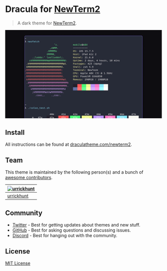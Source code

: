 # Dracula for [NewTerm2](https://chariz.com/get/newterm)

> A dark theme for [NewTerm2](https://chariz.com/get/newterm).

![Screenshot](./screenshot.png)

## Install

All instructions can be found at [draculatheme.com/newterm2](https://draculatheme.com/newterm2).

## Team

This theme is maintained by the following person(s) and a bunch of [awesome contributors](https://github.com/dracula/foobar/graphs/contributors).

| [![urrickhunt](https://github.com/urrickhunt.png?size=100)](https://github.com/urrickhunt) |
| ------------------------------------------------------------------------------------------ |
| [urrickhunt](https://github.com/urrickhunt)                                                |

## Community

- [Twitter](https://twitter.com/draculatheme) - Best for getting updates about themes and new stuff.
- [GitHub](https://github.com/dracula/dracula-theme/discussions) - Best for asking questions and discussing issues.
- [Discord](https://draculatheme.com/discord-invite) - Best for hanging out with the community.

## License

[MIT License](./LICENSE)
